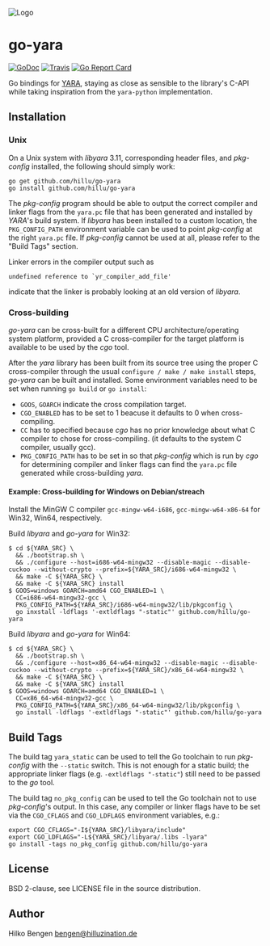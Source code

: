 ![Logo](/goyara-logo.png)

# go-yara

[![GoDoc](https://godoc.org/github.com/hillu/go-yara?status.svg)](https://godoc.org/github.com/hillu/go-yara)
[![Travis](https://travis-ci.org/hillu/go-yara.svg?branch=master)](https://travis-ci.org/hillu/go-yara)
[![Go Report Card](https://goreportcard.com/badge/github.com/hillu/go-yara)](https://goreportcard.com/report/github.com/hillu/go-yara)

Go bindings for [YARA](https://virustotal.github.io/yara/), staying as
close as sensible to the library's C-API while taking inspiration from
the `yara-python` implementation.

## Installation

### Unix

On a Unix system with _libyara_ 3.11, corresponding header files, and
_pkg-config_ installed, the following should simply work:

```
go get github.com/hillu/go-yara
go install github.com/hillu/go-yara
```

The _pkg-config_ program should be able to output the correct compiler
and linker flags from the `yara.pc` file that has been generated and
installed by _YARA_'s build system. If _libyara_ has been installed to
a custom location, the `PKG_CONFIG_PATH` environment variable can be
used to point _pkg-config_ at the right `yara.pc` file. If
_pkg-config_ cannot be used at all, please refer to the "Build Tags" section.

Linker errors in the compiler output such as

    undefined reference to `yr_compiler_add_file'

indicate that the linker is probably looking at an old version of
_libyara_.

### Cross-building

_go-yara_ can be cross-built for a different CPU
architecture/operating system platform, provided a C cross-compiler
for the target platform is available to be used by the _cgo_ tool.

After the _yara_ library has been built from its source tree using the
proper C cross-compiler through the usual `configure / make / make
install` steps, _go-yara_ can be built and installed. Some environment
variables need to be set when running `go build` or `go install`:

- `GOOS`, `GOARCH` indicate the cross compilation target.
- `CGO_ENABLED` has to be set to 1 beacuse it defaults to 0 when
  cross-compiling.
- `CC` has to specified because _cgo_ has no prior knowledge about
  what C compiler to chose for cross-compiling. (it defaults to the
  system C compiler, usually gcc).
- `PKG_CONFIG_PATH` has to be set in so that _pkg-config_ which is run
  by _cgo_ for determining compiler and linker flags can find the
  `yara.pc` file generated while cross-building _yara_.

#### Example: Cross-building for Windows on Debian/streach

Install the MinGW C compiler `gcc-mingw-w64-i686`,
`gcc-mingw-w64-x86-64` for Win32, Win64, respectively.

Build _libyara_ and _go-yara_ for Win32:
```
$ cd ${YARA_SRC} \
  && ./bootstrap.sh \
  && ./configure --host=i686-w64-mingw32 --disable-magic --disable-cuckoo --without-crypto --prefix=${YARA_SRC}/i686-w64-mingw32 \
  && make -C ${YARA_SRC} \
  && make -C ${YARA_SRC} install 
$ GOOS=windows GOARCH=amd64 CGO_ENABLED=1 \
  CC=i686-w64-mingw32-gcc \
  PKG_CONFIG_PATH=${YARA_SRC}/i686-w64-mingw32/lib/pkgconfig \
  go inxstall -ldflags '-extldflags "-static"' github.com/hillu/go-yara
```

Build _libyara_ and _go-yara_ for Win64:
```
$ cd ${YARA_SRC} \
  && ./bootstrap.sh \
  && ./configure --host=x86_64-w64-mingw32 --disable-magic --disable-cuckoo --without-crypto --prefix=${YARA_SRC}/x86_64-w64-mingw32 \
  && make -C ${YARA_SRC} \
  && make -C ${YARA_SRC} install 
$ GOOS=windows GOARCH=amd64 CGO_ENABLED=1 \
  CC=x86_64-w64-mingw32-gcc \
  PKG_CONFIG_PATH=${YARA_SRC}/x86_64-w64-mingw32/lib/pkgconfig \
  go install -ldflags '-extldflags "-static"' github.com/hillu/go-yara
```

## Build Tags

The build tag `yara_static` can be used to tell the Go toolchain to
run _pkg-config_ with the `--static` switch. This is not enough for a
static build; the appropriate linker flags (e.g. `-extldflags
"-static"`) still need to be passed to the _go_ tool.

The build tag `no_pkg_config` can be used to tell the Go toolchain not
to use _pkg-config_'s output. In this case, any compiler or linker
flags have to be set via the `CGO_CFLAGS` and `CGO_LDFLAGS`
environment variables, e.g.:

```
export CGO_CFLAGS="-I${YARA_SRC}/libyara/include"
export CGO_LDFLAGS="-L${YARA_SRC}/libyara/.libs -lyara"
go install -tags no_pkg_config github.com/hillu/go-yara
```

## License

BSD 2-clause, see LICENSE file in the source distribution.

## Author

Hilko Bengen <bengen@hilluzination.de>
